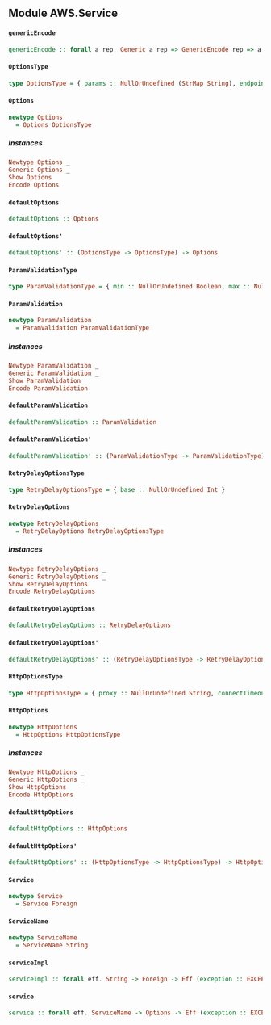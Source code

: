 ## Module AWS.Service

#### `genericEncode`

``` purescript
genericEncode :: forall a rep. Generic a rep => GenericEncode rep => a -> Foreign
```

#### `OptionsType`

``` purescript
type OptionsType = { params :: NullOrUndefined (StrMap String), endpoint :: NullOrUndefined String, accessKeyId :: NullOrUndefined String, secretAccessKey :: NullOrUndefined String, region :: NullOrUndefined String, maxRetries :: NullOrUndefined Int, maxRedirects :: NullOrUndefined Int, sslEnabled :: NullOrUndefined Boolean, paramValidation :: NullOrUndefined ParamValidation, computeChecksums :: NullOrUndefined Boolean, convertResponseTypes :: NullOrUndefined Boolean, correctClockSkew :: NullOrUndefined Boolean, s3ForcePathStyle :: NullOrUndefined Boolean, s3BucketEndpoint :: NullOrUndefined Boolean, s3DisableBodySigning :: NullOrUndefined Boolean, retryDelayOptions :: NullOrUndefined RetryDelayOptions, httpOptions :: NullOrUndefined HttpOptions, apiVersion :: NullOrUndefined String, apiVersions :: NullOrUndefined (StrMap String), systemClockOffset :: NullOrUndefined Int, signatureVersion :: NullOrUndefined String, signatureCache :: NullOrUndefined Boolean, dynamoDbCrc32 :: NullOrUndefined Boolean }
```

#### `Options`

``` purescript
newtype Options
  = Options OptionsType
```

##### Instances
``` purescript
Newtype Options _
Generic Options _
Show Options
Encode Options
```

#### `defaultOptions`

``` purescript
defaultOptions :: Options
```

#### `defaultOptions'`

``` purescript
defaultOptions' :: (OptionsType -> OptionsType) -> Options
```

#### `ParamValidationType`

``` purescript
type ParamValidationType = { min :: NullOrUndefined Boolean, max :: NullOrUndefined Boolean, pattern :: NullOrUndefined Boolean, enum :: NullOrUndefined Boolean }
```

#### `ParamValidation`

``` purescript
newtype ParamValidation
  = ParamValidation ParamValidationType
```

##### Instances
``` purescript
Newtype ParamValidation _
Generic ParamValidation _
Show ParamValidation
Encode ParamValidation
```

#### `defaultParamValidation`

``` purescript
defaultParamValidation :: ParamValidation
```

#### `defaultParamValidation'`

``` purescript
defaultParamValidation' :: (ParamValidationType -> ParamValidationType) -> ParamValidation
```

#### `RetryDelayOptionsType`

``` purescript
type RetryDelayOptionsType = { base :: NullOrUndefined Int }
```

#### `RetryDelayOptions`

``` purescript
newtype RetryDelayOptions
  = RetryDelayOptions RetryDelayOptionsType
```

##### Instances
``` purescript
Newtype RetryDelayOptions _
Generic RetryDelayOptions _
Show RetryDelayOptions
Encode RetryDelayOptions
```

#### `defaultRetryDelayOptions`

``` purescript
defaultRetryDelayOptions :: RetryDelayOptions
```

#### `defaultRetryDelayOptions'`

``` purescript
defaultRetryDelayOptions' :: (RetryDelayOptionsType -> RetryDelayOptionsType) -> RetryDelayOptions
```

#### `HttpOptionsType`

``` purescript
type HttpOptionsType = { proxy :: NullOrUndefined String, connectTimeout :: NullOrUndefined Int, timeout :: NullOrUndefined Int, xhrAsync :: NullOrUndefined Boolean, xhrWithCredentials :: NullOrUndefined Boolean }
```

#### `HttpOptions`

``` purescript
newtype HttpOptions
  = HttpOptions HttpOptionsType
```

##### Instances
``` purescript
Newtype HttpOptions _
Generic HttpOptions _
Show HttpOptions
Encode HttpOptions
```

#### `defaultHttpOptions`

``` purescript
defaultHttpOptions :: HttpOptions
```

#### `defaultHttpOptions'`

``` purescript
defaultHttpOptions' :: (HttpOptionsType -> HttpOptionsType) -> HttpOptions
```

#### `Service`

``` purescript
newtype Service
  = Service Foreign
```

#### `ServiceName`

``` purescript
newtype ServiceName
  = ServiceName String
```

#### `serviceImpl`

``` purescript
serviceImpl :: forall eff. String -> Foreign -> Eff (exception :: EXCEPTION | eff) Foreign
```

#### `service`

``` purescript
service :: forall eff. ServiceName -> Options -> Eff (exception :: EXCEPTION | eff) Service
```


